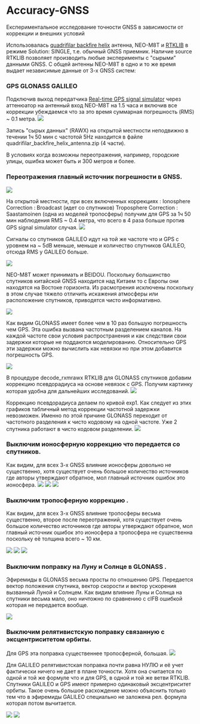 # Accuracy-GNSS
Експериментальное исследование точности GNSS в зависимости от коррекции и внешних условий

Использовалась [quadrifilar backfire helix](http://lea.hamradio.si/~s53mv/navsats/n16.gif)  антенна, NEO-M8T и [RTKLIB](http://www.rtklib.com) в режиме Solution: SINGLE, т.е. обычный GNSS приемник. Наличие source RTKLIB  позволяет производить любые эксперименты с "сырыми" данными GNSS. С общей антенны NEO-M8T в одно и то же время выдает независимые данные от 3-х GNSS систем:
### GPS  GLONASS GALILEO
Подключив выход передатчика [Real-time GPS signal simulator](https://github.com/IvanKor/hrfGPS) через аттенюатор на антенный вход NEO-M8T
на 1.5 часа и включив все коррекции убеждаемся что за это время суммарная погрешность (RMS) ~ 0.1 метра.
![](https://raw.githubusercontent.com/IvanKor/hrfGPS/master/outpu5_2_mhz2.jpg)

Запись "сырых данных" (RAWX) на открытой местности неподвижно в течении 1ч 50 мин с частотой 5Hz  находится в файле quadrifilar_backfire_helix_antenna.zip (4 части).

В условиях когда возможны переотражения, например, городские улицы, ошибка может быть и 300 метров и более.
### Переотражения главный источник погрешности в GNSS.
![](./gps_300m.jpg)

На открытой местности, при всех включенных коррекциях :
Ionosphere  Correction : Broadcast (идет со спутников)
Troposphere Correction : Saastamoinen (одна из моделей тропосферы)
получим для GPS за 1ч 50 мин наблюдения  RMS ~ 0.4 метра, что всего в 4 раза больше против GPS signal simulator случая.
![](./gps_all_ok.jpg)

Сигналы со спутников GALILEO идут на той же частоте что и GPS с уровнем на ~ 5dB меньше, меньше и количество спутников GALILEO,
отсюда RMS у GALILEO больше.

![](./gal_all_ok.jpg)

NEO-M8T может принимать и BEIDOU. Поскольку большинство спутников китайской GNSS находится над Китаем то с Европы они
находятся на Востоке горизонта. Из расмотрения исключены поскольку в этом случае тяжело отличить искажения атмосферы или расположение спутников, приводятся чисто информативно.

![](./beyd_all_ok.jpg)

Как видим GLONASS имеет более чем в 10 раз большую погрешность чем GPS. Эта ошибка вызвана частотным разделением каналов.
На каждой частоте свои условия распространения и как следствии свои задержки которые не поддаются моделированию.
Относительно GPS эти задержки можно вычислить как невязки но при этом добавится погрешность GPS.

![](./glo_no_chl_corr.jpg)

В процедуре decode_rxmrawx RTKLIB для GLONASS спутников добавим  коррекцию псевдорадиуса на основе невязок с GPS.
Получим картинку которая удобна для дальнейших исследований.
![](./glo_all_ok.jpg)

Коррекцию псевдорадиуса делаем по кривой exp1.
Как следует из этих графиков табличный метод коррекции частотной задержки невозможен.
Именно по этой причине GLONASS переходит от частотного разделения к чисто кодовому на одной частоте.
Уже 2 спутника работают в чисто кодовом разделении.
![](https://raw.githubusercontent.com/IvanKor/GLONASS-errors/master/glonass_cifb.png)

### Выключим ионосферную коррекцию что передается со спутников.
Как видим, для всех 3-х GNSS влияние ионосферы довольно не существенно,
хотя существует очень большое количество источников где авторы утверждают обратное, мол главный источник ошибок это ионосфера.
![](./gps_iono_off.jpg)
![](./gal_iono_off.jpg)
![](./glo_iono_off.jpg)

### Выключим тропосферную коррекцию .
Как видим, для всех 3-х GNSS влияние тропосферы весьма  существенно, второе после переотражений, хотя существует очень большое количество источников где авторы утверждают обратное, мол главный источник ошибок это ионосфера а тропосфера не существенна поскольку её толщина всего ~ 10 км.

![](./gal_tropo_off.jpg)
![](./gps_tropo_off.jpg)
![](./glo_tropo_off.jpg)

### Выключим поправку на Луну и Солнце в GLONASS .
Эфиремиды в GLONASS весьма просты по отношению GPS. Передается вектор положения спутника, вектор скорости и 
вектор ускорения вызванный Луной и Солнцем. Как видим влияние Луны и Солнца на спутники весьма мало, оно ничтожно по сравнению
с cIFB ошибкой которая не передается вообще. 

![](./glo_sun_moon_correction_off.jpg)

###  Выключим релятивистскую поправку связанную с эксцентриситетом орбиты. 

Для GPS эта поправка существеннее тропосферной, большая.
![](./gps_relativity_correction_off.jpg)

Для GALILEO релятивистская поправка почти равна НУЛЮ и её учет фактически ничего не дает в плане точности.
Хотя она считается по одной и той же формуле что и для GPS, в одной и той же ветви RTKLIB.
Спутники GALILEO и GPS имеют примерно одинаковый эксцентриситет орбиты.
Такое очень большое расхождение можно объяснить только тем что в эфиремиды GALILEO специально не заложена
рел. формула которая потом вычитается.

![](./gal_relativity_correction_off.jpg)
![](./glo_relativity_correction_off.jpg)


